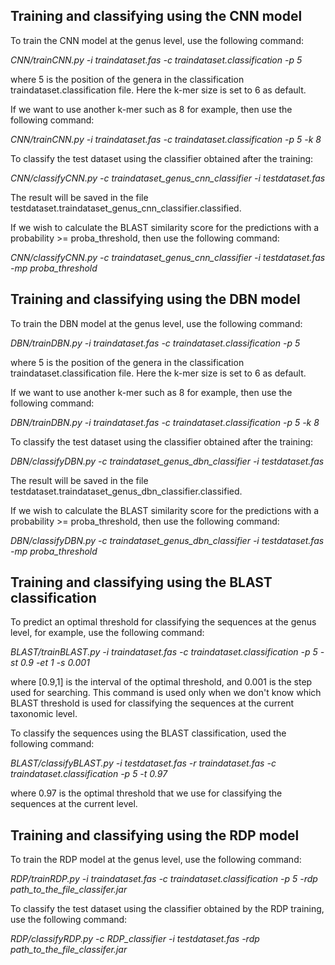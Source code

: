 ## Training and classifying using the CNN model

To train the CNN model at the genus level, use the following command:

*CNN/trainCNN.py -i traindataset.fas -c traindataset.classification -p 5* 

where 5 is the position of the genera in the classification traindataset.classification file. Here the k-mer size is set to 6 as default. 

If we want to use another k-mer such as 8 for example, then use the following command:

*CNN/trainCNN.py -i traindataset.fas -c traindataset.classification -p 5 -k 8*

To classify the test dataset using the classifier obtained after the training:

*CNN/classifyCNN.py -c traindataset_genus_cnn_classifier -i testdataset.fas*

The result will be saved in the file testdataset.traindataset_genus_cnn_classifier.classified.

If we wish to calculate the BLAST similarity score for the predictions with a probability >= proba_threshold, then use the following command:

*CNN/classifyCNN.py -c traindataset_genus_cnn_classifier -i testdataset.fas -mp proba_threshold*

## Training and classifying using the DBN model

To train the DBN model at the genus level, use the following command:

*DBN/trainDBN.py -i traindataset.fas -c traindataset.classification -p 5* 

where 5 is the position of the genera in the classification traindataset.classification file. Here the k-mer size is set to 6 as default. 

If we want to use another k-mer such as 8 for example, then use the following command:

*DBN/trainDBN.py -i traindataset.fas -c traindataset.classification -p 5 -k 8*

To classify the test dataset using the classifier obtained after the training:

*DBN/classifyDBN.py -c traindataset_genus_dbn_classifier -i testdataset.fas*

The result will be saved in the file testdataset.traindataset_genus_dbn_classifier.classified.

If we wish to calculate the BLAST similarity score for the predictions with a probability >= proba_threshold, then use the following command:

*DBN/classifyDBN.py -c traindataset_genus_dbn_classifier -i testdataset.fas -mp proba_threshold*


## Training and classifying using the BLAST classification

To predict an optimal threshold for classifying the sequences at the genus level, for example, use the following command:

*BLAST/trainBLAST.py -i traindataset.fas -c traindataset.classification -p 5 -st 0.9 -et 1 -s 0.001*

where [0.9,1] is the interval of the optimal threshold, and 0.001 is the step used for searching. This command is used only when we don't know which BLAST threshold is used for classifying the sequences at the current taxonomic level.

To classify the sequences using the BLAST classification, used the following command:

*BLAST/classifyBLAST.py -i testdataset.fas -r traindataset.fas -c traindataset.classification -p 5 -t 0.97*

where 0.97 is the optimal threshold that we use for classifying the sequences at the current level.

## Training and classifying using the RDP model

To train the RDP model at the genus level, use the following command:

*RDP/trainRDP.py -i traindataset.fas -c traindataset.classification -p 5 -rdp path_to_the_file_classifer.jar*

To classify the test dataset using the classifier obtained by the RDP training, use the following command:

*RDP/classifyRDP.py -c RDP_classifier -i testdataset.fas -rdp path_to_the_file_classifer.jar*


